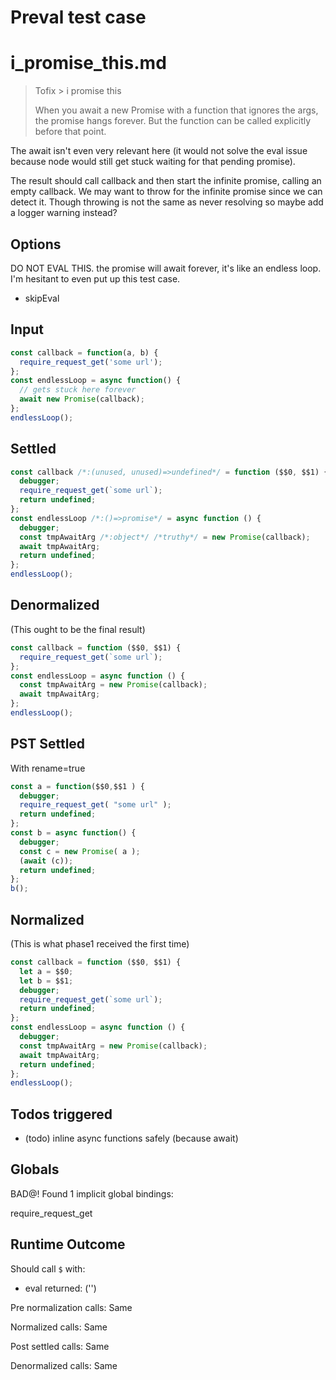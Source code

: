 # Preval test case

# i_promise_this.md

> Tofix > i promise this
>
> When you await a new Promise with a function that ignores the args, the promise hangs forever.
> But the function can be called explicitly before that point.

The await isn't even very relevant here (it would not solve the eval issue because node would still get stuck waiting for that pending promise).

The result should call callback and then start the infinite promise, calling an empty callback.
We may want to throw for the infinite promise since we can detect it.
Though throwing is not the same as never resolving so maybe add a logger warning instead?

## Options

DO NOT EVAL THIS. the promise will await forever, it's like an endless loop. I'm hesitant to even put up this test case.

- skipEval

## Input

`````js filename=intro
const callback = function(a, b) {
  require_request_get('some url');
};
const endlessLoop = async function() {
  // gets stuck here forever
  await new Promise(callback);
};
endlessLoop();
`````


## Settled


`````js filename=intro
const callback /*:(unused, unused)=>undefined*/ = function ($$0, $$1) {
  debugger;
  require_request_get(`some url`);
  return undefined;
};
const endlessLoop /*:()=>promise*/ = async function () {
  debugger;
  const tmpAwaitArg /*:object*/ /*truthy*/ = new Promise(callback);
  await tmpAwaitArg;
  return undefined;
};
endlessLoop();
`````


## Denormalized
(This ought to be the final result)

`````js filename=intro
const callback = function ($$0, $$1) {
  require_request_get(`some url`);
};
const endlessLoop = async function () {
  const tmpAwaitArg = new Promise(callback);
  await tmpAwaitArg;
};
endlessLoop();
`````


## PST Settled
With rename=true

`````js filename=intro
const a = function($$0,$$1 ) {
  debugger;
  require_request_get( "some url" );
  return undefined;
};
const b = async function() {
  debugger;
  const c = new Promise( a );
  (await (c));
  return undefined;
};
b();
`````


## Normalized
(This is what phase1 received the first time)

`````js filename=intro
const callback = function ($$0, $$1) {
  let a = $$0;
  let b = $$1;
  debugger;
  require_request_get(`some url`);
  return undefined;
};
const endlessLoop = async function () {
  debugger;
  const tmpAwaitArg = new Promise(callback);
  await tmpAwaitArg;
  return undefined;
};
endlessLoop();
`````


## Todos triggered


- (todo) inline async functions safely (because await)


## Globals


BAD@! Found 1 implicit global bindings:

require_request_get


## Runtime Outcome


Should call `$` with:
 - eval returned: ('<skipped by option>')

Pre normalization calls: Same

Normalized calls: Same

Post settled calls: Same

Denormalized calls: Same
